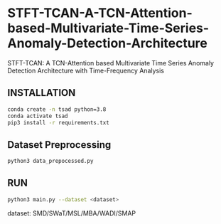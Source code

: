 # STFT-TCAN-A-TCN-Attention-based-Multivariate-Time-Series-Anomaly-Detection-Architecture
STFT-TCAN: A TCN-Attention based Multivariate Time Series Anomaly Detection Architecture with Time-Frequency Analysis

## INSTALLATION
```bash
conda create -n tsad python=3.8
conda activate tsad
pip3 install -r requirements.txt
```

## Dataset Preprocessing

```bash
python3 data_prepocessed.py
```

## RUN

```bash
python3 main.py --dataset <dataset>
```
dataset: SMD/SWaT/MSL/MBA/WADI/SMAP
